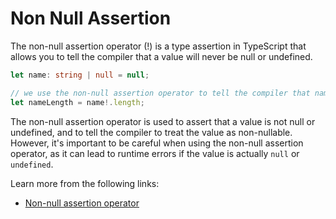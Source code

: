 # Non Null Assertion

The non-null assertion operator (!) is a type assertion in TypeScript that allows you to tell the compiler that a value will never be null or undefined.

```typescript
let name: string | null = null;

// we use the non-null assertion operator to tell the compiler that name will never be null
let nameLength = name!.length;
```

The non-null assertion operator is used to assert that a value is not null or undefined, and to tell the compiler to treat the value as non-nullable. However, it's important to be careful when using the non-null assertion operator, as it can lead to runtime errors if the value is actually `null` or `undefined`.

Learn more from the following links:

- [Non-null assertion operator](https://www.typescriptlang.org/docs/handbook/release-notes/typescript-2-0.html#non-null-assertion-operator)
